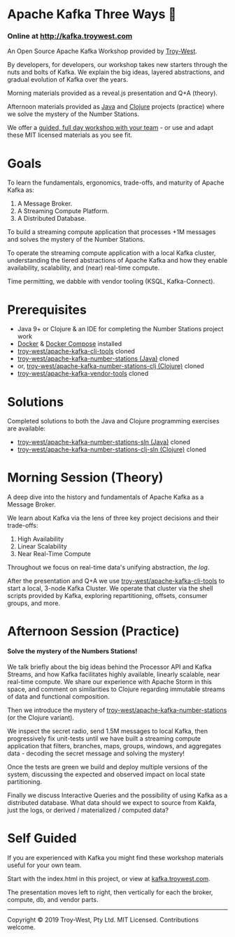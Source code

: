 # Apache Kafka Three Ways :rocket:
### Online at http://kafka.troywest.com

An Open Source Apache Kafka Workshop provided by [Troy-West](http://www.troywest.com).

By developers, for developers, our workshop takes new starters through the nuts and bolts of Kafka. We explain the big ideas, layered abstractions, and gradual evolution of Kafka over the years.

Morning materials provided as a reveal.js presentation and Q+A (theory).

Afternoon materials provided as [Java](https://github.com/troy-west/apache-kafka-number-stations) and [Clojure](https://github.com/troy-west/apache-kafka-number-stations-clj) projects (practice) where we solve the mystery of the Number Stations.
 
We offer a [guided, full day workshop with your team](http://www.troywest.com/workshops) - or use and adapt these MIT licensed materials as you see fit.

# Goals

To learn the fundamentals, ergonomics, trade-offs, and maturity of Apache Kafka as:

 1. A Message Broker.
 2. A Streaming Compute Platform.
 3. A Distributed Database.
 
To build a streaming compute application that processes +1M messages and solves the mystery of the Number Stations.

To operate the streaming compute application with a local Kafka cluster, understanding the tiered abstractions of Apache Kafka and how they enable availability, scalability, and (near) real-time compute.

Time permitting, we dabble with vendor tooling (KSQL, Kafka-Connect).

# Prerequisites

* Java 9+ or Clojure & an IDE for completing the Number Stations project work
* [Docker](https://www.docker.com/) & [Docker Compose](https://docs.docker.com/compose/install/) installed
* [troy-west/apache-kafka-cli-tools](https://github.com/troy-west/apache-kafka-cli-tools) cloned
* [troy-west/apache-kafka-number-stations (Java)](https://github.com/troy-west/apache-kafka-number-stations) cloned
* or, [troy-west/apache-kafka-number-stations-clj (Clojure)](https://github.com/troy-west/apache-kafka-number-stations-clj) cloned
* [troy-west/apache-kafka-vendor-tools](https://github.com/troy-west/apache-kafka-vendor-tools) cloned

# Solutions

Completed solutions to both the Java and Clojure programming exercises are available:

* [troy-west/apache-kafka-number-stations-sln (Java)](https://github.com/troy-west/apache-kafka-number-stations-sln) cloned
* [troy-west/apache-kafka-number-stations-clj-sln (Clojure)](https://github.com/troy-west/apache-kafka-number-stations-clj-sln) cloned

# Morning Session (Theory)

A deep dive into the history and fundamentals of Apache Kafka as a Message Broker.

We learn about Kafka via the lens of three key project decisions and their trade-offs:

1. High Availability
2. Linear Scalability
3. Near Real-Time Compute

Throughout we focus on real-time data's unifying abstraction, *the log*.

After the presentation and Q+A we use [troy-west/apache-kafka-cli-tools](https://github.com/troy-west/apache-kafka-cli-tools) to 
start a local, 3-node Kafka Cluster. We operate that cluster via the shell scripts provided by Kafka, exploring repartitioning, offsets, consumer groups, and more.

# Afternoon Session (Practice)

#### Solve the mystery of the Numbers Stations!

We talk briefly about the big ideas behind the Processor API and Kafka Streams, and how Kafka facilitates highly available, linearly scalable, near real-time compute. We share our experience with Apache Storm in this space, and comment on similarities to Clojure regarding immutable streams of data and functional composition.

Then we introduce the mystery of 
[troy-west/apache-kafka-number-stations](https://github.com/troy-west/apache-kafka-number-stations) (or the Clojure variant).

We inspect the secret radio, send 1.5M messages to local Kafka, then progressively fix unit-tests until we have
built a streaming compute application that filters, branches, maps, groups, windows, and aggregates data - decoding the secret message and solving the mystery!

Once the tests are green we build and deploy multiple versions of the system, discussing the expected and observed impact
on local state partitioning.

Finally we discuss Interactive Queries and the possibility of using Kafka as a distributed database. What data should we expect to source from Kakfa, just the logs, or derived / materialized / computed data? 

# Self Guided

If you are experienced with Kafka you might find these workshop materials useful for your own team.

Start with the index.html in this project, or view at [kafka.troywest.com](http://kafka.troywest.com).

The presentation moves left to right, then vertically for each the broker, compute, db, and vendor parts.

----

Copyright © 2019 Troy-West, Pty Ltd. MIT Licensed. Contributions welcome.